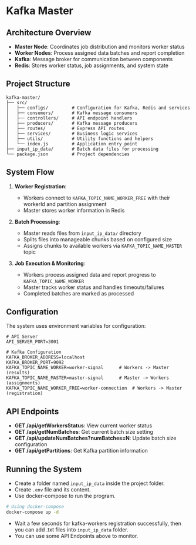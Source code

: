 # Kafka Master
## Architecture Overview

* **Master Node**: Coordinates job distribution and monitors worker status
* **Worker Nodes**: Process assigned data batches and report completion
* **Kafka**: Message broker for communication between components
* **Redis**: Stores worker status, job assignments, and system state

## Project Structure

```
kafka-master/
├── src/
│   ├── configs/         # Configuration for Kafka, Redis and services
│   ├── consumers/       # Kafka message consumers
│   ├── controllers/     # API endpoint handlers
│   ├── producers/       # Kafka message producers
│   ├── routes/          # Express API routes
│   ├── services/        # Business logic services
│   ├── utils/           # Utility functions and helpers
│   └── index.js         # Application entry point
├── input_ip_data/       # Batch data files for processing
└── package.json         # Project dependencies
```

## System Flow

1. **Worker Registration**:
   * Workers connect to `KAFKA_TOPIC_NAME_WORKER_FREE` with their workerId and partition assignment
   * Master stores worker information in Redis

2. **Batch Processing**:
   * Master reads files from `input_ip_data/` directory
   * Splits files into manageable chunks based on configured size
   * Assigns chunks to available workers via `KAFKA_TOPIC_NAME_MASTER` topic

3. **Job Execution & Monitoring**:
   * Workers process assigned data and report progress to `KAFKA_TOPIC_NAME_WORKER`
   * Master tracks worker status and handles timeouts/failures
   * Completed batches are marked as processed

## Configuration

The system uses environment variables for configuration:

```
# API Server
API_SERVER_PORT=3001

# Kafka Configuration
KAFKA_BROKER_ADDRESS=localhost
KAFKA_BROKER_PORT=9092
KAFKA_TOPIC_NAME_WORKER=worker-signal      # Workers -> Master (results)
KAFKA_TOPIC_NAME_MASTER=master-signal      # Master -> Workers (assignments)
KAFKA_TOPIC_NAME_WORKER_FREE=worker-connection  # Workers -> Master (registration)
```

## API Endpoints

* **GET /api/getWorkersStatus**: View current worker status
* **GET /api/getNumBatches**: Get current batch size setting
* **GET /api/updateNumBatches?numBatches=N**: Update batch size configuration
* **GET /api/getPartitions**: Get Kafka partition information

## Running the System
- Create a folder named `input_ip_data` inside the project folder.
- Create `.env` file and its content.
- Use docker-compose to run the program.
```bash
# Using docker-compose
docker-compose up -d
```
- Wait a few seconds for kafka-workers registration successfully, then you can add .txt files into `input_ip_data` folder.
- You can use some API Endpoints above to monitor.